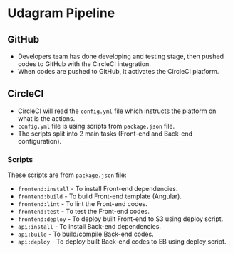 # Udagram Pipeline

## GitHub
- Developers team has done developing and testing stage, then pushed codes to GitHub with the CircleCI integration.
- When codes are pushed to GitHub, it activates the CircleCI platform.

## CircleCI
- CircleCI will read the `config.yml` file which instructs the platform on what is the actions.
- `config.yml` file is using scripts from `package.json` file.
- The scripts split into 2 main tasks (Front-end and Back-end configuration).

### Scripts
These scripts are from `package.json` file:
- `frontend:install` - To install Front-end dependencies.
- `frontend:build` - To build Front-end template (Angular).
- `frontend:lint` - To lint the Front-end codes.
- `frontend:test` - To test the Front-end codes.
- `frontend:deploy` - To deploy built Front-end to S3 using deploy script.
- `api:install` - To install Back-end dependencies.
- `api:build` - To build/compile Back-end codes.
- `api:deploy` - To deploy built Back-end codes to EB using deploy script.